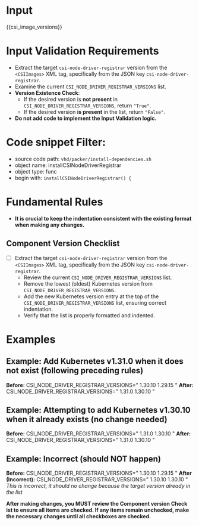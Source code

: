 # Input 
<CSIImages>{{csi_image_versions}}</CSIImages>

# Input Validation Requirements

- Extract the target `csi-node-driver-registrar` version from the `<CSIImages>` XML tag, specifically from the JSON key `csi-node-driver-registrar`.
- Examine the current `CSI_NODE_DRIVER_REGISTRAR_VERSIONS` list.
- **Version Existence Check**:
  - If the desired version is **not present** in `CSI_NODE_DRIVER_REGISTRAR_VERSIONS`, return `"True"`.
  - If the desired version **is present** in the list, return `"False"`.
- **Do not add code to implement the Input Validation logic.**
  
# Code snippet Filter:
   - source code path: `vhd/packer/install-dependencies.sh`
   - object name: installCSINodeDriverRegistrar
   - object type: func
   - begin with: `installCSINodeDriverRegistrar() {`


# Fundamental Rules

- **It is crucial to keep the indentation consistent with the existing format when making any changes.**

## Component Version Checklist

- [ ] Extract the target `csi-node-driver-registrar` version from the `<CSIImages>` XML tag, specifically from the JSON key `csi-node-driver-registrar`.
    - Review the current `CSI_NODE_DRIVER_REGISTRAR_VERSIONS` list.
    - Remove the lowest (oldest) Kubernetes version from `CSI_NODE_DRIVER_REGISTRAR_VERSIONS`.
    - Add the new Kubernetes version entry at the top of the `CSI_NODE_DRIVER_REGISTRAR_VERSIONS` list, ensuring correct indentation.
    - Verify that the list is properly formatted and indented.

# Examples
## **Example: Add Kubernetes v1.31.0 when it does not exist (following preceding rules)**

**Before:**
CSI_NODE_DRIVER_REGISTRAR_VERSIONS="
1.30.10
1.29.15
"
**After:**
CSI_NODE_DRIVER_REGISTRAR_VERSIONS="
1.31.0
1.30.10
"

## **Example: Attempting to add Kubernetes v1.30.10 when it already exists (no change needed)**

**Before:**
CSI_NODE_DRIVER_REGISTRAR_VERSIONS="
1.31.0
1.30.10
"
**After:**
CSI_NODE_DRIVER_REGISTRAR_VERSIONS="
1.31.0
1.30.10
"

## **Example: Incorrect (should NOT happen)**

**Before:**
CSI_NODE_DRIVER_REGISTRAR_VERSIONS="
1.30.10
1.29.15
"
**After (Incorrect):**
CSI_NODE_DRIVER_REGISTRAR_VERSIONS="
1.30.10
1.30.10
"
*This is incorrect, it should no change because the target version already in the list*



**After making changes, you MUST review the **Component version Check ist** to ensure all items are checked. If any items remain unchecked, make the necessary changes until all checkboxes are checked.**
